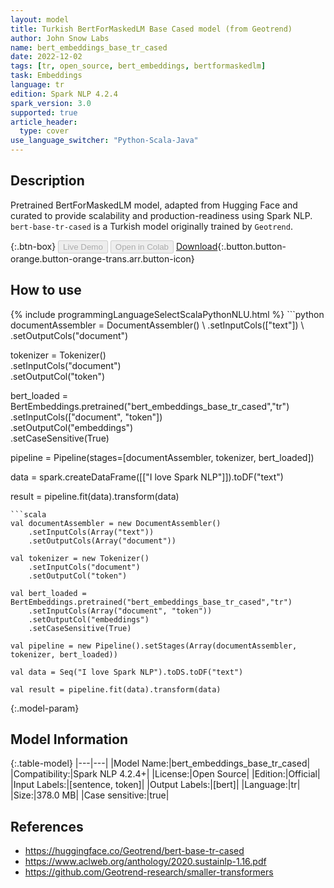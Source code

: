 ```yaml
---
layout: model
title: Turkish BertForMaskedLM Base Cased model (from Geotrend)
author: John Snow Labs
name: bert_embeddings_base_tr_cased
date: 2022-12-02
tags: [tr, open_source, bert_embeddings, bertformaskedlm]
task: Embeddings
language: tr
edition: Spark NLP 4.2.4
spark_version: 3.0
supported: true
article_header:
  type: cover
use_language_switcher: "Python-Scala-Java"
---
```


## Description

Pretrained BertForMaskedLM model, adapted from Hugging Face and curated to provide scalability and production-readiness using Spark NLP. `bert-base-tr-cased` is a Turkish model originally trained by `Geotrend`.

{:.btn-box}
<button class="button button-orange" disabled>Live Demo</button>
<button class="button button-orange" disabled>Open in Colab</button>
[Download](https://s3.amazonaws.com/auxdata.johnsnowlabs.com/public/models/bert_embeddings_base_tr_cased_tr_4.2.4_3.0_1670019105736.zip){:.button.button-orange.button-orange-trans.arr.button-icon}

## How to use



<div class="tabs-box" markdown="1">
{% include programmingLanguageSelectScalaPythonNLU.html %}
```python
documentAssembler = DocumentAssembler() \
    .setInputCols(["text"]) \
    .setOutputCols("document")

tokenizer = Tokenizer() \
    .setInputCols("document") \
    .setOutputCol("token")

bert_loaded = BertEmbeddings.pretrained("bert_embeddings_base_tr_cased","tr") \
    .setInputCols(["document", "token"]) \
    .setOutputCol("embeddings") \
    .setCaseSensitive(True)
    
pipeline = Pipeline(stages=[documentAssembler, tokenizer, bert_loaded])

data = spark.createDataFrame([["I love Spark NLP"]]).toDF("text")

result = pipeline.fit(data).transform(data)
```
```scala
val documentAssembler = new DocumentAssembler() 
    .setInputCols(Array("text")) 
    .setOutputCols(Array("document"))
      
val tokenizer = new Tokenizer()
    .setInputCols("document")
    .setOutputCol("token")
 
val bert_loaded = BertEmbeddings.pretrained("bert_embeddings_base_tr_cased","tr") 
    .setInputCols(Array("document", "token"))
    .setOutputCol("embeddings")
    .setCaseSensitive(True)    
   
val pipeline = new Pipeline().setStages(Array(documentAssembler, tokenizer, bert_loaded))

val data = Seq("I love Spark NLP").toDS.toDF("text")

val result = pipeline.fit(data).transform(data)
```
</div>

{:.model-param}
## Model Information

{:.table-model}
|---|---|
|Model Name:|bert_embeddings_base_tr_cased|
|Compatibility:|Spark NLP 4.2.4+|
|License:|Open Source|
|Edition:|Official|
|Input Labels:|[sentence, token]|
|Output Labels:|[bert]|
|Language:|tr|
|Size:|378.0 MB|
|Case sensitive:|true|

## References

- https://huggingface.co/Geotrend/bert-base-tr-cased
- https://www.aclweb.org/anthology/2020.sustainlp-1.16.pdf
- https://github.com/Geotrend-research/smaller-transformers
